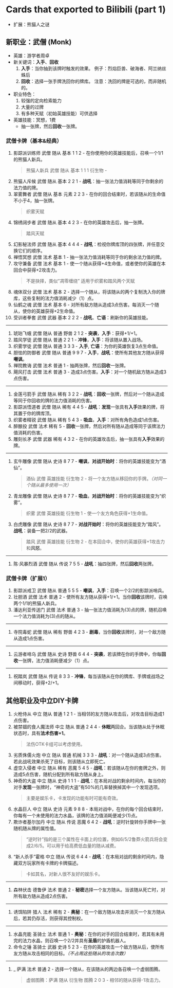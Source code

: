 # Cards that exported to Bilibili (part 1)

* 扩展：熊猫人之谜

## 新职业：武僧 (Monk)

* 英雄：游学者周卓
* 新关键词：**入手**、**回收**
  1. **入手**：当你抽到该牌时触发的效果。 例子：烈焰巨兽、破海者、阿兰纳丝蛛后
  2. **回收**：选择一张手牌洗回你的牌库。 注意：洗回的牌是可选的，而非随机的。
* 职业特色：
  1. 较强的定向检索能力
  2. 大量的过牌
  3. 有多种天赋（初始英雄技能）可供选择
* 英雄技能：冥想，1费
  * 抽一张牌，然后**回收**一张牌。

### 武僧卡牌（基本&经典）

1. 影踪派训练师 武僧 随从 基本 1 1 2 - 在你使用你的英雄技能后，召唤一个1/1的熊猫人新兵。  
   > 熊猫人新兵 武僧 随从 基本 1 1 1 衍生物 -
2. 熊猫人斥候 武僧 随从 基本 2 2 1 - **战吼**：抽一张法力值消耗等同于你剩余的法力值的牌。
3. 翠雾舞者 武僧 随从 基本 元素 2 2 3 - 在你的回合结束时，若该随从的生命值不小于4，抽一张牌。  
   > 织雾天赋
4. 锦绣阔步者 武僧 随从 基本 4 2 3 - 在你的英雄攻击后，抽一张牌。  
   > 踏风天赋
5. 幻影秘法师 武僧 随从 基本 4 4 4 - **战吼**：检视你牌库顶的四张牌，并任意交换它们的顺序。
6. 禅悟冥想 武僧 法术 基本 1 - 抽一张法力值消耗等同于你的剩余法力值的牌。
7. 攻守兼备 武僧 法术 基本 1 - 使一个随从获得+4生命值，或者使你的英雄在本回合中获得+2攻击力。  
   > 不是抉择，类似“凋零缠绕”
   > 适用于织雾和踏风两个天赋
8. 魂体双分 武僧 法术 基本 2 - 选择一个随从，将该随从的两个复制洗入你的牌库，这些复制的法力值消耗减少（1）点。
9. 仙鹤之魂 武僧 法术 基本 6 - 对所有敌方随从造成3点伤害。每消灭一个随从，使你的英雄获得+2生命值。
10. 受训者拳套 武僧 武器 基本 2 2 2 - **战吼**、**亡语**：刷新你的英雄技能。

------

1. 琥珀飞蛾 武僧 随从 普通 野兽 2 1 2 - **突袭**，**入手**：获得+1/+1。
2. 踏风学徒 武僧 随从 普通 2 2 1 - **冲锋**，**入手**：将该随从置入战场。
3. 织雾学徒 武僧 随从 普通 3 3 3 - **入手**, **亡语**：为你的英雄恢复3点生命值。
4. 胆怯的防御者 武僧 随从 普通 9 9 7 - **入手**，**战吼**：使所有其他友方随从获得**嘲讽**。
5. 禅院教诲 武僧 法术 普通 1 - 抽两张牌，然后**回收**一张牌。
6. 飓风打击 武僧 法术 普通 3 - 造成3点伤害。**入手**：对一个随机敌方随从造成3点伤害。

------

1. 金莲弓箭手 武僧 随从 稀有 3 2 2 - **战吼**：**回收**一张牌，然后对一个随从造成等同于你回收的牌的法力值消耗的伤害。
2. 影踪派悟道者 武僧 随从 稀有 4 4 5 - **战吼**：**发现**一张具有**入手**效果的牌，将其置于你的牌库顶。
3. 织雾者精锐 武僧 随从 稀有 5 4 3 - **吸血**，**入手**：对所有角色造成1点伤害。
4. 醉酿投 武僧 法术 稀有 5 - **回收**一张牌，然后对所有随从造成等同于该牌法力值消耗的伤害。
5. 雕刻长矛 武僧 武器 稀有 4 3 2 - 在你的英雄攻击后，抽一张具有**入手**效果的牌。

------

1. 玄牛雕像 武僧 随从 史诗 8 7 7 - **嘲讽**，**对战开始时**：将你的英雄技能变为“酒仙”。  
   > 酒仙 武僧 英雄技能 衍生物 2 - 将一个友方随从移回你的手牌。*（对同一个随从最多使用一次）*  
2. 青龙雕像 武僧 随从 史诗 8 7 7 - **吸血**，**对战开始时**：将你的英雄技能变为“织雾”。  
   > 织雾 武僧 英雄技能 衍生物 1 - 使一个友方角色获得+1生命值。
3. 白虎雕像 武僧 随从 史诗 8 7 7 - **对战开始时**：将你的英雄技能变为“踏风”。**战吼**：装备一把2/2的武器。  
   > 踏风 武僧 英雄技能 衍生物 2 - 在本回合中，使你的英雄获得+1攻击力和**风怒**。

------

1. 陈·风暴烈酒 武僧 随从 传说 7 5 5 - **战吼**：抽四张牌，然后**回收**两张牌。

### 武僧卡牌（扩展1）

1. 影踪派戒卫 武僧 随从 普通 5 5 5 - **嘲讽**，**入手**：召唤一个2/2的影踪派哨兵。
2. 壮胆酒 武僧 法术 普通 2 - 使所有友方随从获得+1/+1。当你**回收**该牌时，召唤两个1/1的熊猫人新兵。
3. 潘达利亚传送门 武僧 法术 普通 3 - 抽一张法力值消耗为(3)点的牌，随机召唤一个法力值消耗为(3)点的随从。

------

1. 寺院毒蛇 武僧 随从 稀有 野兽 4 2 3 - **剧毒**，当你**回收**该牌时，对一个敌方随从造成1点伤害。

------

1. 云游者啼乌 武僧 随从 史诗 野兽 6 4 4 - **突袭**，若该牌在你的手牌中，你每**回收**一张牌，法力值消耗便减少（1）点。

------

1. 祝踏岚 武僧 随从 传说 8 3 3 - **冲锋**，每当该随从在你的牌库、手牌或战场之间移动时，获得+2/+1。

## 其他职业及中立DIY卡牌

1. 火枪侍从 中立 随从 普通 1 2 1 - 当相邻的友方随从攻击后，对攻击目标造成1点伤害。
2. 被禁锢的食人魔法师 中立 随从 普通 2 4 4 - **休眠**两回合。当该随从处于休眠状态时，具有**法术伤害+1**。  
   > 法伤OTK卡组可以考虑使用。
3. 劣质侏儒火炮 中立 随从 普通 机械 3 3 3 - **战吼**：对一个随从造成3点伤害。若此战吼效果杀死了目标，则该随从立即死亡。
4. 虚空入侵者 中立 随从 稀有 恶魔 5 4 5 - **战吼**：若该随从在你的套牌之外，则造成5点伤害，随机分配到所有敌方随从身上。
5. 神奇的大盗 中立 随从 史诗 1 1 1 - **战吼**：在本局对战的剩余时间内，每当你的对手**发现**一张牌时，“神奇的大盗”有50%的几率替换掉其中一个发现选项。  
   > 主要是娱乐卡，卡发现的功能有时可能有奇效。
6. 水晶巨人 中立 随从 史诗 元素 9 8 8 - 本局对战中，在你的每个回合结束时，你每有一个未使用的法力水晶，该牌的法力值消耗便减少(1)点。
7. 欺诈者基尔加丹 中立 随从 传说 恶魔 6 4 2 - **战吼**：逆时针旋转你手牌中一张随机随从牌的属性值。  
   > “逆时针”指的是三个属性在卡面上的位置，例如6/5/2鲁莽火箭兵将会变成2/6/5。可以用于给高费低血量的随从减费。
8. “新人杀手”霍格 中立 随从 传说 6 4 4 - **战吼**：在本局对战的剩余时间内，隐藏双方玩家所有卡牌的卡牌描述。  
   > 卡如其名，对新人很不友好的娱乐卡。

------

1. 森林伏击 德鲁伊 法术 普通 2 - **秘密**选择一个友方随从。当该随从死亡时，对所有敌方随从造成2点伤害。

------

1. 诱饵陷阱 猎人 法术 稀有 2 - **奥秘**：在一个敌方随从攻击并消灭一个友方随从后，若其仍存活，则获得其控制权。

------

1. 水晶充能 圣骑士 法术 普通 1 - **奥秘**：在你的对手的回合结束时，若其有未用完的法力水晶，则召唤一个2/2并具有**圣盾**的护盾机器人。
2. 命令之锤 圣骑士 武器 史诗 5 2 3 - 在你的英雄攻击一个敌方随从后，使所有友方随从攻击相同的目标。*（不占用这些随从的攻击次数）*

------

1. _ 萨满 法术 普通 2 - 选择一个随从，在该随从的两边各召唤一个虚弱图腾。  
   > 虚弱图腾：萨满 随从 衍生物 图腾 2 0 3 - 相邻的随从获得-1攻击力。
